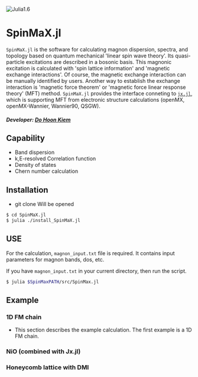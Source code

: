 ![Julia1.6](https://img.shields.io/badge/Julia-1.6-blue.svg?longCache=true)

# SpinMaX.jl
`SpinMaX.jl` is the software for calculating magnon dispersion, spectra, and topology based on quantum mechanical 'linear spin wave theory'. Its quasi-particle excitations are described in a bosonic basis. 
This magnonic excitation is calculated with 'spin lattice information' and 'magnetic exchange interactions'. Of course, the magnetic exchange interaction can be manually identified by users.
Another way to establish the exchange interaction is 'magnetic force theorem' or 'magnetic force linear response theory' (MFT) method. 
`SpinMaX.jl` provides the interface conneting to [`jx.jl`](https://kaist-elst.github.io/Jx.jl/), which is supporting MFT from electronic structure calculations (openMX, openMX-Wannier, Wannier90, QSGW).


##### Developer: [Do Hoon Kiem](https://dhkiem.github.io/) 

## Capability
* Band dispersion
* k,E-resolved Correlation function 
* Density of states 
* Chern number calculation

## Installation 

* git clone Will be opened
```bash
$ cd SpinMaX.jl
$ julia ./install_SpinMaX.jl
```

## USE
For the calculation, `magnon_input.txt` file is required. It contains input parameters for magnon bands, dos, etc.

If you have `magnon_input.txt` in your current directory, then run the script.
```bash
$ julia $SpinMaxPATH/src/SpinMax.jl 
```


## Example
### 1D FM chain
* This section describes the example calculation. The first example is a 1D FM chain. 

### NiO (combined with Jx.jl)


### Honeycomb lattice with DMI


